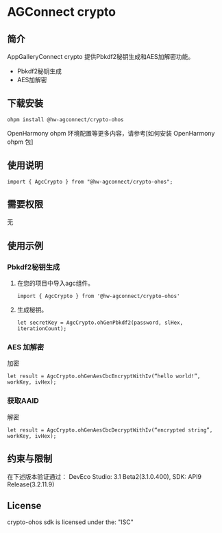 # AGConnect crypto

## 简介

AppGalleryConnect crypto 提供Pbkdf2秘钥生成和AES加解密功能。

* Pbkdf2秘钥生成
* AES加解密

## 下载安装

```
ohpm install @hw-agconnect/crypto-ohos
```

OpenHarmony ohpm 环境配置等更多内容，请参考[如何安装 OpenHarmony ohpm 包]

## 使用说明

```
import { AgcCrypto } from "@hw-agconnect/crypto-ohos";
```

##  需要权限

无

## 使用示例

### Pbkdf2秘钥生成

1. 在您的项目中导入agc组件。

   ```
   import { AgcCrypto } from '@hw-agconnect/crypto-ohos'
   ```

2. 生成秘钥。

   ```
   let secretKey = AgcCrypto.ohGenPbkdf2(password, slHex, iterationCount);
   ```

### AES 加解密

   加密
   ```
   let result = AgcCrypto.ohGenAesCbcEncryptWithIv(“hello world!”, workKey, ivHex);
   ```

### 获取AAID

   解密
   ```
   let result = AgcCrypto.ohGenAesCbcDecryptWithIv(“encrypted string”, workKey, ivHex);
   
   ```

## 约束与限制

在下述版本验证通过： DevEco Studio: 3.1 Beta2(3.1.0.400), SDK: API9 Release(3.2.11.9)

## License

crypto-ohos sdk is licensed under the: "ISC" 